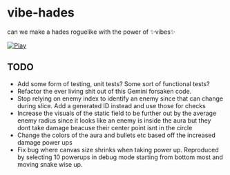 # vibe-hades 
can we make a hades roguelike with the power of ✨vibes✨

[![Play](https://gist.githubusercontent.com/cxmeel/0dbc95191f239b631c3874f4ccf114e2/raw/play.svg)](https://www.jchan.me/vibe-hades/)


## TODO
 - Add some form of testing, unit tests? Some sort of functional tests?
 - Refactor the ever living shit out of this Gemini forsaken code.
 - Stop relying on enemy index to identify an enemy since that can change during slice. Add a generated ID instead and use those for checks
 - Increase the visuals of the static field to be further out by the average enemy radius since it looks like an enemy is inside the aura but they dont take damage beacuse their center point isnt in the circle
 - Change the colors of the aura and bullets etc based off the increased damage power ups
 - Fix bug where canvas size shrinks when taking power up. Reproduced by selecting 10 powerups in debug mode starting from bottom most and moving snake wise up.
